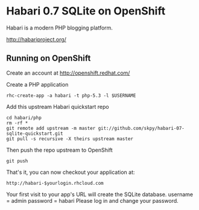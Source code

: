 Habari 0.7 SQLite on OpenShift
=========================
Habari is a modern PHP blogging platform.

http://habariproject.org/

Running on OpenShift
--------------------

Create an account at http://openshift.redhat.com/

Create a PHP application

	rhc-create-app -a habari -t php-5.3 -l $USERNAME

Add this upstream Habari quickstart repo

	cd habari/php
	rm -rf *
	git remote add upstream -m master git://github.com/skpy/habari-07-sqlite-quickstart.git
	git pull -s recursive -X theirs upstream master

Then push the repo upstream to OpenShift

	git push

That's it, you can now checkout your application at:

	http://habari-$yourlogin.rhcloud.com

Your first visit to your app's URL will create the SQLite database.
	username = admin
	password = habari
Please log in and change your password.
